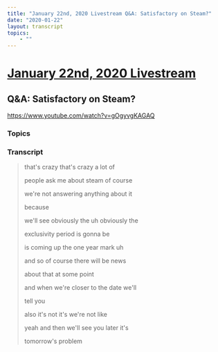 ```yaml
---
title: "January 22nd, 2020 Livestream Q&A: Satisfactory on Steam?"
date: "2020-01-22"
layout: transcript
topics:
    - ""
---
```

# [January 22nd, 2020 Livestream](../2020-01-22.md)
## Q&A: Satisfactory on Steam?
https://www.youtube.com/watch?v=gOgyvgKAGAQ

### Topics


### Transcript

> that's crazy that's crazy a lot of
>
> people ask me about steam of course
>
> we're not answering anything about it
>
> because
>
> we'll see obviously the uh obviously the
>
> exclusivity period is gonna be
>
> is coming up the one year mark uh
>
> and so of course there will be news
>
> about that at some point
>
> and when we're closer to the date we'll
>
> tell you
>
> also it's not it's we're not like
>
> yeah and then we'll see you later it's
>
> tomorrow's problem

